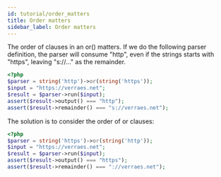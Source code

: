 ```yaml
---
id: tutorial/order_matters
title: Order matters
sidebar_label: Order matters
---
```



The order of clauses in an or() matters. If we do the following parser definition, the parser will consume "http", even if the strings starts with "https", leaving "s://..." as the remainder.

```php
<?php
$parser = string('http')->or(string('https'));
$input = "https://verraes.net";
$result = $parser->run($input);
assert($result->output() === "http");
assert($result->remainder() === "s://verraes.net");
```

The solution is to consider the order of or clauses:

```php
<?php
$parser = string('https')->or(string('http'));
$input = "https://verraes.net";
$result = $parser->run($input);
assert($result->output() === "https");
assert($result->remainder() === "://verraes.net");
```

